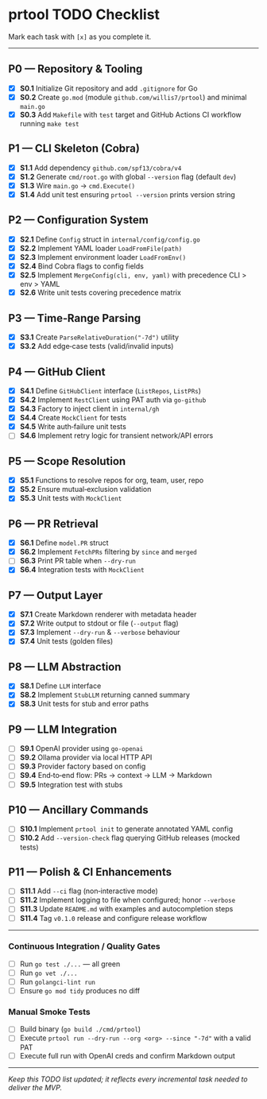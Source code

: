 # prtool TODO Checklist

Mark each task with `[x]` as you complete it.

---

## P0 — Repository & Tooling
- [x] **S0.1** Initialize Git repository and add `.gitignore` for Go
- [x] **S0.2** Create `go.mod` (module `github.com/willis7/prtool`) and minimal `main.go`
- [x] **S0.3** Add `Makefile` with `test` target and GitHub Actions CI workflow running `make test`

## P1 — CLI Skeleton (Cobra)
- [x] **S1.1** Add dependency `github.com/spf13/cobra/v4`
- [x] **S1.2** Generate `cmd/root.go` with global `--version` flag (default `dev`)
- [x] **S1.3** Wire `main.go` → `cmd.Execute()`
- [x] **S1.4** Add unit test ensuring `prtool --version` prints version string

## P2 — Configuration System
- [x] **S2.1** Define `Config` struct in `internal/config/config.go`
- [x] **S2.2** Implement YAML loader `LoadFromFile(path)`
- [x] **S2.3** Implement environment loader `LoadFromEnv()`
- [x] **S2.4** Bind Cobra flags to config fields
- [x] **S2.5** Implement `MergeConfig(cli, env, yaml)` with precedence CLI > env > YAML
- [x] **S2.6** Write unit tests covering precedence matrix

## P3 — Time‑Range Parsing
- [x] **S3.1** Create `ParseRelativeDuration("-7d")` utility
- [x] **S3.2** Add edge‑case tests (valid/invalid inputs)

## P4 — GitHub Client
- [x] **S4.1** Define `GitHubClient` interface (`ListRepos`, `ListPRs`)
- [x] **S4.2** Implement `RestClient` using PAT auth via `go-github`
- [x] **S4.3** Factory to inject client in `internal/gh`
- [x] **S4.4** Create `MockClient` for tests
- [x] **S4.5** Write auth‑failure unit tests
- [ ] **S4.6** Implement retry logic for transient network/API errors

## P5 — Scope Resolution
- [x] **S5.1** Functions to resolve repos for org, team, user, repo
- [x] **S5.2** Ensure mutual‑exclusion validation
- [x] **S5.3** Unit tests with `MockClient`

## P6 — PR Retrieval
- [x] **S6.1** Define `model.PR` struct
- [x] **S6.2** Implement `FetchPRs` filtering by `since` and `merged`
- [ ] **S6.3** Print PR table when `--dry-run`
- [x] **S6.4** Integration tests with `MockClient`

## P7 — Output Layer
- [x] **S7.1** Create Markdown renderer with metadata header
- [x] **S7.2** Write output to stdout or file (`--output` flag)
- [x] **S7.3** Implement `--dry-run` & `--verbose` behaviour
- [x] **S7.4** Unit tests (golden files)

## P8 — LLM Abstraction
- [x] **S8.1** Define `LLM` interface
- [x] **S8.2** Implement `StubLLM` returning canned summary
- [x] **S8.3** Unit tests for stub and error paths

## P9 — LLM Integration
- [ ] **S9.1** OpenAI provider using `go-openai`
- [ ] **S9.2** Ollama provider via local HTTP API
- [ ] **S9.3** Provider factory based on config
- [ ] **S9.4** End‑to‑end flow: PRs → context → LLM → Markdown
- [ ] **S9.5** Integration test with stubs

## P10 — Ancillary Commands
- [ ] **S10.1** Implement `prtool init` to generate annotated YAML config
- [ ] **S10.2** Add `--version-check` flag querying GitHub releases (mocked tests)

## P11 — Polish & CI Enhancements
- [ ] **S11.1** Add `--ci` flag (non‑interactive mode)
- [ ] **S11.2** Implement logging to file when configured; honor `--verbose`
- [ ] **S11.3** Update `README.md` with examples and autocompletion steps
- [ ] **S11.4** Tag `v0.1.0` release and configure release workflow

---

### Continuous Integration / Quality Gates
- [ ] Run `go test ./...` — all green
- [ ] Run `go vet ./...`
- [ ] Run `golangci-lint run`
- [ ] Ensure `go mod tidy` produces no diff

### Manual Smoke Tests
- [ ] Build binary (`go build ./cmd/prtool`)
- [ ] Execute `prtool run --dry-run --org <org> --since "-7d"` with a valid PAT
- [ ] Execute full run with OpenAI creds and confirm Markdown output

---

_Keep this TODO list updated; it reflects every incremental task needed to deliver the MVP._